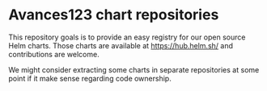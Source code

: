 # Avances123 chart repositories

This repository goals is to provide an easy registry for our open source Helm charts.
Those charts are available at https://hub.helm.sh/ and contributions are welcome.

We might consider extracting some charts in separate repositories at some point if it
make sense regarding code ownership.
